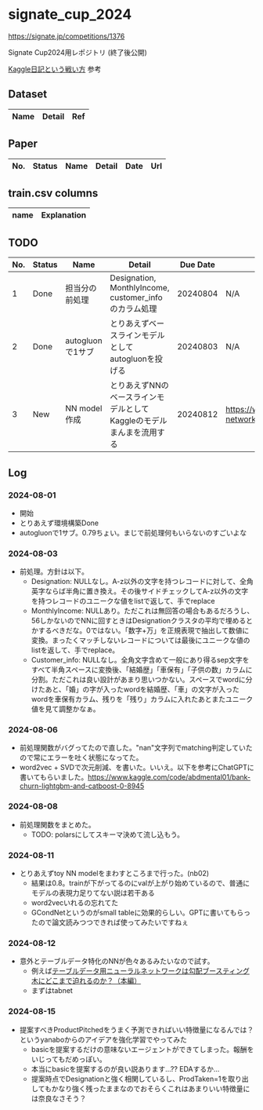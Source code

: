 # signate_cup_2024
https://signate.jp/competitions/1376

Signate Cup2024用レポジトリ (終了後公開)

[Kaggle日記という戦い方](https://zenn.dev/fkubota/articles/3d8afb0e919b555ef068) 参考

## Dataset

|Name|Detail|Ref|
|---|---|---|

## Paper

|No.|Status|Name|Detail|Date|Url|
|---|---|---|---|---|---|

## train.csv columns

|name|Explanation|
|----|----|

## TODO

|No.|Status|Name|Detail|Due Date|URL|
|---|---|---|---|---|---|
| 1 | Done | 担当分の前処理 | Designation, MonthlyIncome, customer_infoのカラム処理  | 20240804 | N/A |
| 2 | Done | autogluonで1サブ | とりあえずベースラインモデルとしてautogluonを投げる | 20240803 | N/A |
| 3 | New | NN model作成 | とりあえずNNのベースラインモデルとしてKaggleのモデルまんまを流用する | 20240812 | https://www.kaggle.com/code/takakookuda/neural-network-based-solution-tensorflow-98-5 |

## Log

### 2024-08-01

- 開始
- とりあえず環境構築Done
- autogluonで1サブ。0.79ちょい。まじで前処理何もいらないのすごいよな

### 2024-08-03

- 前処理。方針は以下。
  - Designation: NULLなし。A-z以外の文字を持つレコードに対して、全角英字ならば半角に置き換え。その後サイドチェックしてA-z以外の文字を持つレコードのユニークな値をlistで返して、手でreplace
  - MonthlyIncome: NULLあり。ただこれは無回答の場合もあるだろうし、56しかないのでNNに回すときはDesignationクラスタの平均で埋めるとかするべきだな。0ではない。「数字+万」を正規表現で抽出して数値に変換。まったくマッチしないレコードについては最後にユニークな値のlistを返して、手でreplace。
  - Customer_info: NULLなし。全角文字含めて一般にあり得るsep文字をすべて半角スペースに変換後、「結婚歴」「車保有」「子供の数」カラムに分割。ただこれは良い設計があまり思いつかない。スペースでwordに分けたあと、「婚」の字が入ったwordを結婚歴、「車」の文字が入ったwordを車保有カラム、残りを「残り」カラムに入れたあとまたユニーク値を見て調整かなぁ。

### 2024-08-06

- 前処理関数がバグってたので直した。"nan"文字列でmatching判定していたので常にエラーを吐く状態になってた。
- word2vec + SVDで次元削減、を書いた。いいえ。以下を参考にChatGPTに書いてもらいました。https://www.kaggle.com/code/abdmental01/bank-churn-lightgbm-and-catboost-0-8945

### 2024-08-08

- 前処理関数をまとめた。
  - TODO: polarsにしてスキーマ決めて流し込もう。

### 2024-08-11

- とりあえずtoy NN modelをまわすところまで行った。(nb02)
  - 結果は0.8。trainが下がってるのにvalが上がり始めているので、普通にモデルの表現力足りてない説は若干ある
  - word2vecいれるの忘れてた
  - GCondNetというのがsmall tableに効果的らしい。GPTに書いてもらったので論文読みつつできれば使ってみたいですねぇ

### 2024-08-12

- 意外とテーブルデータ特化のNNが色々あるみたいなので試す。
  - 例えば[テーブルデータ用ニューラルネットワークは勾配ブースティング木にどこまで迫れるのか？（本編）](https://note.com/japan_d2/n/nf8023bf90f8f)
  - まずはtabnet

### 2024-08-15

- 提案すべきProductPitchedをうまく予測できればいい特徴量になるんでは？というyanaboからのアイデアを強化学習でやってみた
  - basicを提案するだけの意味ないエージェントができてしまった。報酬をいじってもだめっぽい。
  - 本当にbasicを提案するのが良い説あります...?? EDAするか...
  - 提案時点でDesignationと強く相関しているし、ProdTaken=1を取り出してもかなり強く残ったままなのでおそらくこれはあまりいい特徴量には奈良なさそう？
